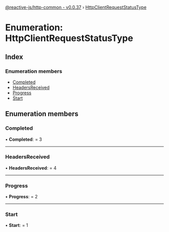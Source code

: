 [@reactive-js/http-common - v0.0.37](../README.md) › [HttpClientRequestStatusType](httpclientrequeststatustype.md)

# Enumeration: HttpClientRequestStatusType

## Index

### Enumeration members

* [Completed](httpclientrequeststatustype.md#completed)
* [HeadersReceived](httpclientrequeststatustype.md#headersreceived)
* [Progress](httpclientrequeststatustype.md#progress)
* [Start](httpclientrequeststatustype.md#start)

## Enumeration members

###  Completed

• **Completed**: = 3

___

###  HeadersReceived

• **HeadersReceived**: = 4

___

###  Progress

• **Progress**: = 2

___

###  Start

• **Start**: = 1
